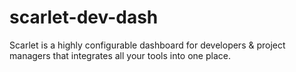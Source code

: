 # scarlet-dev-dash
Scarlet is a highly configurable dashboard for developers &amp; project managers that integrates all your tools into one place.
